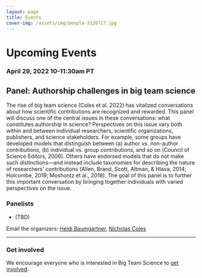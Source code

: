 ```yaml
---
layout: page
title: Events
cover-img: /assets/img/people-3120717.jpg
---
```



# Upcoming Events

### April 29, 2022 10-11:30am PT
## Panel: Authorship challenges in big team science

The rise of big team science (Coles et al. 2022) has vitalized conversations about how scientific contributions are recognized and rewarded. This panel will discuss one of the central issues in these conversations: what constitutes authorship in science? Perspectives on this issue vary both within and between individual researchers, scientific organizations, publishers, and science stakeholders. For example, some groups have developed models that distinguish between (a) author vs. non-author contributions, (b) individual vs. group contributions, and so on (Council of Science Editors, 2006). Others have endorsed models that do not make such distinctions—and instead include taxonomies for describing the nature of researchers’ contributions (Allen, Brand, Scott, Altman, & Hlava, 2014; Holcombe, 2019; Moshontz et al., 2018). The goal of this panel is to further this important conversation by bringing together individuals with varied perspectives on the issue.

### Panelists 
* (TBD)


Email the organizers: [Heidi Baumgartner](mailto:heidib@stanford.edu), [Nicholas Coles](ncoles@stanford.edu) 

***

<!---
# Past Events

***
--->



### Get involved
We encourage everyone who is interested in Big Team Science to [get involved]({{site.baseurl}}/get_involved/).


